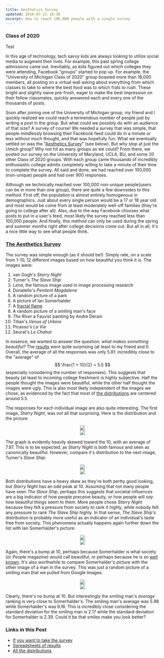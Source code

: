 ```yaml
---
title: Aesthetics Survey
updated: 2016-07-21 10:38
excerpt: How to reach 100,000 people with a single survey
---
```

### Class of 2020

Test

In this age of technology, tech savvy kids are always looking to utilize social media to augment their lives. For example, this past spring college admissions came out. Inevitably, as kids figured out which colleges they were attending, Facebook "groups" started to pop up. For example, the "University of Michigan Class of 2020" group boasted more than 18,000 members, all posting on a virtual wall asking about everything from which classes to take to where the best food was to which frats to rush. These bright and slightly naive pre-frosh, eager to make the best impression on their fellow classmates, quickly answered each and every one of the thousands of posts. 

Soon after joining one of the University of Michigan group, my friend and I quickly realized we could reach a termendous number of people just by writing a post in the group. But what could we possibly do with an audience of that size? A survey of course! We needed a survey that was simple, that people mindlessly browsing their Facebook feed could do in a minute or less without much thought, and that was hopefully fun. What we eventually settled on was the "[Aesthetics Survey](https://docs.google.com/forms/d/e/1FAIpQLSfhZn0rNcjnSBVY_LjgMr08SReBNQCFEeD7SlLBrvzUq6nyMw/viewform)" (see below). But why stop at just the Umich group? Why not hit as many groups as we could? From there, we posted our survey on the University of Maryland, UCLA, BU, and some 20 other Class of 2020 groups. With each group came thousands of incredibly enthusiastic college admits completely willing to take a minute of their time to complete the survey. All said and done, we had reached over 100,000 (non-unique) people and had over 900 responses.

Although we technically reached over 100,000 non-unique people(users can be in more than one group), there are quite a few downsides to this method. First off, the population is almost entirely homogenous in demographics. Just about every single person would be a 17 or 18 year old and most would be come from at least moderately well-off families (they're going to college after all). Also, due to the way Facebook chooses what posts to put in a user's feed, most likely the survey reached less than 100,000 people. And finally, this method can only be used during the spring and summer months right after college decisions come out. But all in all, it's a nice little way to see what people think.

### [The Aesthetics Survey](https://docs.google.com/forms/d/e/1FAIpQLSfhZn0rNcjnSBVY_LjgMr08SReBNQCFEeD7SlLBrvzUq6nyMw/viewform)

The survey was simple enough (as it should be!). Simply rate, on a scale from 1-10, 12 different images based on how beautiful you think it is. The images were:

1. van Gogh's _Starry Night_
2. Turner's _The Slave Ship_
3. _Lena_, the famous image used in image processing research
4. Donatello's _Penitent Magdalene_
5. A random picture of a park
6. A picture of Ian Somerhalder
7. A [fractal flame](http://flam3.com/flame.pdf)
8. A random picture of a smiling man's face
9. _The River_ a Fauvist painting by Andre Derain
10. Titian's _Venus of Urbino_
11. Picasso's _La Vie_
12. Seurat's _Le Chahut_

In essence, we wanted to answer the question: _what makes something beautiful?_ The [results](https://docs.google.com/spreadsheets/d/10N8JknAHfcGJABd0ETqWqru1g_Sphs8uDardLAnbnH8/edit?usp=sharing) were quite surprising (at least to my friend and I). Overall, the average of all the responses was only 5.81: incredibly close to the "average" of $$ \frac{1 + 10}{2} = 5.5 $$ (especially considering the number of responses). This suggests that beauty (at least to incoming college freshmen) is highly subjective. Half the people thought the images were beautiful, while the other half thought the images were ugly. This is also most likely independent of the images we chose, as evidenced by the fact that most of [the distributions](/assets/survey/survey_distributions.jpg) are centered around 5.5.

The responses for each individual image are also quite interesting. The first image, _Starry Night_, was not all that surprising. Here is the distribution and the picture: 

<center>
	<img src="/assets/survey/image_1.jpg">
</center>

<center>
	<img src="/assets/survey/dist_1.jpg">
</center>

The graph is evidently heavily skewed toward the 10, with an average of 7.97. This is to be expected, as _Starry Night_ is both famous and seen as canonically beautiful. However, compare it's distribution to the next image, Turner's _Slave Ship_:

<center>
	<img src="/assets/survey/image_2.jpg">
</center>

<center>
	<img src="/assets/survey/dist_2.JPG">
</center>

Both distributions have a heavy skew as they're both pertty good looking, but _Starry Night_ has an odd peak at 10. Assuming that not many people have seen _The Slave Ship_, perhaps this suggests that societal influences are a big indicator of how people preceive beauty, or how people will _say_ how beautiful things seem to them. More people chose _Starry Night_ because they felt a pressure from society to rank it highly, while nobody felt any pressure to rank _The Slave Ship_ highly. In that sense, _The Slave Ship's_ distribution is probably more useful as an indicator of an individual's taste free from society. This phenomena actually happens again further down the list with Ian Somerhalder's picture:

<center>
	<img src="/assets/survey/image_6.jpg">
</center>

<center>
	<img src="/assets/survey/dist_6.jpg">
</center>

Again, there's a bump at 10, perhaps because Somerhalder is what society (or _People_ magazine) would call beautiful, or perhaps because he is so [well known](https://www.youtube.com/watch?v=cebFWOlx848). It's also worthwhile to compare Somerhalder's picture with the other image of a man in the survey. This was just a random picture of a smiling man that we pulled from Google Images:

<center>
	<img src="/assets/survey/image_8.jpg">
</center>

<center>
	<img src="/assets/survey/dist_8.jpg">
</center>

Clearly, there's no bump at 10. But interestingly the smiling man's _average_ ranking is very close to Somerhalder's. The smiling man's average was 5.98 while Somerhalder's was 6.16. This is incredibly close considering the standard deviation for the smiling man is 2.17 while the standard deviation for Somerhalder is 2.39. Could it be that smiles make you look better?

### Links in this Post

+ [If you want to take the survey](https://docs.google.com/forms/d/e/1FAIpQLSfhZn0rNcjnSBVY_LjgMr08SReBNQCFEeD7SlLBrvzUq6nyMw/viewform)
+ [Spreadsheets of results](https://docs.google.com/spreadsheets/d/10N8JknAHfcGJABd0ETqWqru1g_Sphs8uDardLAnbnH8/edit?usp=sharing)
+ [All the distributions](/assets/survey/survey_distributions.jpg)
